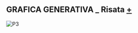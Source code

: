 ## GRAFICA GENERATIVA _ Risata [+](https://editor.p5js.org/lucrezia1234/full/qjBGNLpyM)

![P3](https://user-images.githubusercontent.com/79698027/122657806-06272f00-d167-11eb-8b12-d9f69d128c76.JPG)

